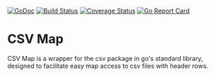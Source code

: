 [![GoDoc](https://godoc.org/github.com/andrewcharlton/csvmap?status.svg)](https://godoc.org/github.com/andrewcharlton/csvmap)
[![Build Status](https://travis-ci.org/andrewcharlton/csvmap.svg?branch=master)](https://travis-ci.org/andrewcharlton/csvmap)
[![Coverage Status](https://coveralls.io/repos/github/andrewcharlton/csvmap/badge.svg?branch=master)](https://coveralls.io/github/andrewcharlton/csvmap?branch=master)
[![Go Report Card](https://goreportcard.com/badge/github.com/andrewcharlton/csvmap)](https://goreportcard.com/report/github.com/andrewcharlton/csvmap)

# CSV Map

CSV Map is a wrapper for the csv package in go's standard library, designed to facilitate
easy map access to csv files with header rows.


